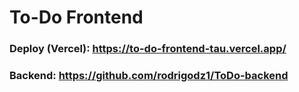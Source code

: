 # To-Do Frontend

### Deploy (Vercel): https://to-do-frontend-tau.vercel.app/
### Backend: https://github.com/rodrigodz1/ToDo-backend
